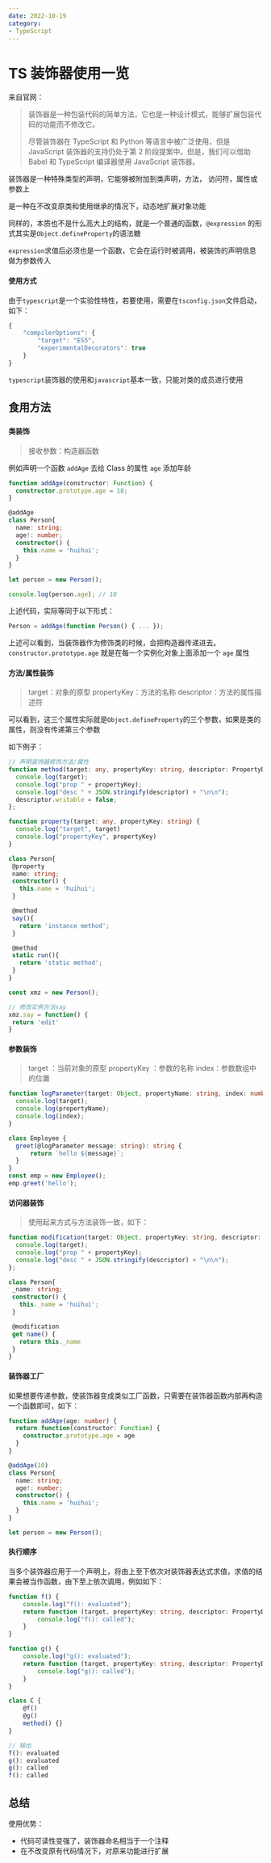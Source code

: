 ```yaml
---
date: 2022-10-19
category:
- TypeScript
---
```


# TS 装饰器使用一览

来自官网：

> 装饰器是一种包装代码的简单方法，它也是一种设计模式，能够扩展包装代码的功能而不修改它。
>
> 尽管装饰器在 TypeScript 和 Python 等语言中被广泛使用，但是 JavaScript 装饰器的支持仍处于第 2 阶段提案中。但是，我们可以借助 Babel 和 TypeScript 编译器使用 JavaScript 装饰器。

装饰器是一种特殊类型的声明，它能够被附加到类声明，方法， 访问符，属性或参数上

是一种在不改变原类和使用继承的情况下，动态地扩展对象功能

同样的，本质也不是什么高大上的结构，就是一个普通的函数，`@expression` 的形式其实是`Object.defineProperty`的语法糖

`expression`求值后必须也是一个函数，它会在运行时被调用，被装饰的声明信息做为参数传入

#### 使用方式

由于`typescript`是一个实验性特性，若要使用，需要在`tsconfig.json`文件启动，如下：

```ts
{
    "compilerOptions": {
        "target": "ES5",
        "experimentalDecorators": true
    }
}
```

`typescript`装饰器的使用和`javascript`基本一致，只能对类的成员进行使用

## 食用方法

### 

#### 类装饰

> 接收参数：构造器函数

例如声明一个函数 `addAge` 去给 Class 的属性 `age` 添加年龄

```ts
function addAge(constructor: Function) {
  constructor.prototype.age = 18;
}

@addAge
class Person{
  name: string;
  age!: number;
  constructor() {
    this.name = 'huihui';
  }
}

let person = new Person();

console.log(person.age); // 18
```

上述代码，实际等同于以下形式：

```ts
Person = addAge(function Person() { ... });
```

上述可以看到，当装饰器作为修饰类的时候，会把构造器传递进去。 `constructor.prototype.age` 就是在每一个实例化对象上面添加一个 `age` 属性

#### 方法/属性装饰

> target：对象的原型
> propertyKey：方法的名称
> descriptor：方法的属性描述符

可以看到，这三个属性实际就是`Object.defineProperty`的三个参数，如果是类的属性，则没有传递第三个参数

如下例子：

```ts
// 声明装饰器修饰方法/属性
function method(target: any, propertyKey: string, descriptor: PropertyDescriptor) {
  console.log(target);
  console.log("prop " + propertyKey);
  console.log("desc " + JSON.stringify(descriptor) + "\n\n");
  descriptor.writable = false;
};

function property(target: any, propertyKey: string) {
  console.log("target", target)
  console.log("propertyKey", propertyKey)
}

class Person{
 @property
 name: string;
 constructor() {
   this.name = 'huihui';
 }

 @method
 say(){
   return 'instance method';
 }

 @method
 static run(){
   return 'static method';
 }
}

const xmz = new Person();

// 修改实例方法say
xmz.say = function() {
 return 'edit'
}
```

#### 参数装饰

> target ：当前对象的原型
> propertyKey ：参数的名称
> index：参数数组中的位置

```ts
function logParameter(target: Object, propertyName: string, index: number) {
  console.log(target);
  console.log(propertyName);
  console.log(index);
}

class Employee {
  greet(@logParameter message: string): string {
      return `hello ${message}`;
  }
}
const emp = new Employee();
emp.greet('hello');
```

#### 访问器装饰

> 使用起来方式与方法装饰一致，如下：

```ts
function modification(target: Object, propertyKey: string, descriptor: PropertyDescriptor) {
  console.log(target);
  console.log("prop " + propertyKey);
  console.log("desc " + JSON.stringify(descriptor) + "\n\n");
};

class Person{
 _name: string;
 constructor() {
   this._name = 'huihui';
 }

 @modification
 get name() {
   return this._name
 }
}
```

#### 装饰器工厂

如果想要传递参数，使装饰器变成类似工厂函数，只需要在装饰器函数内部再构造一个函数即可，如下：

```ts
function addAge(age: number) {
  return function(constructor: Function) {
    constructor.prototype.age = age
  }
}

@addAge(10)
class Person{
  name: string;
  age!: number;
  constructor() {
    this.name = 'huihui';
  }
}

let person = new Person();
```

#### 执行顺序

当多个装饰器应用于一个声明上，将由上至下依次对装饰器表达式求值，求值的结果会被当作函数，由下至上依次调用，例如如下：

```ts
function f() {
    console.log("f(): evaluated");
    return function (target, propertyKey: string, descriptor: PropertyDescriptor) {
        console.log("f(): called");
    }
}

function g() {
    console.log("g(): evaluated");
    return function (target, propertyKey: string, descriptor: PropertyDescriptor) {
        console.log("g(): called");
    }
}

class C {
    @f()
    @g()
    method() {}
}

// 输出
f(): evaluated
g(): evaluated
g(): called
f(): called
```

## 总结

使用优势：

- 代码可读性变强了，装饰器命名相当于一个注释
- 在不改变原有代码情况下，对原来功能进行扩展
